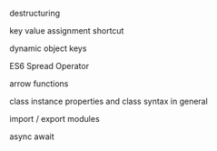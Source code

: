 destructuring

key value assignment shortcut

dynamic object keys

ES6 Spread Operator

arrow functions

class instance properties and class syntax in general

import / export modules

async await
